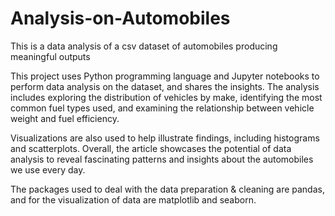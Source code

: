 # Analysis-on-Automobiles
This is a data analysis of a csv dataset of automobiles producing meaningful outputs

This project uses Python programming language and Jupyter notebooks to perform data analysis on the dataset, and shares the insights. The analysis includes exploring the distribution of vehicles by make, identifying the most common fuel types used, and examining the relationship between vehicle weight and fuel efficiency.

Visualizations are also used to help illustrate findings, including histograms and scatterplots. Overall, the article showcases the potential of data analysis to reveal fascinating patterns and insights about the automobiles we use every day.

The packages used to deal with the data preparation & cleaning are pandas, and for the visualization of data are matplotlib and seaborn.

